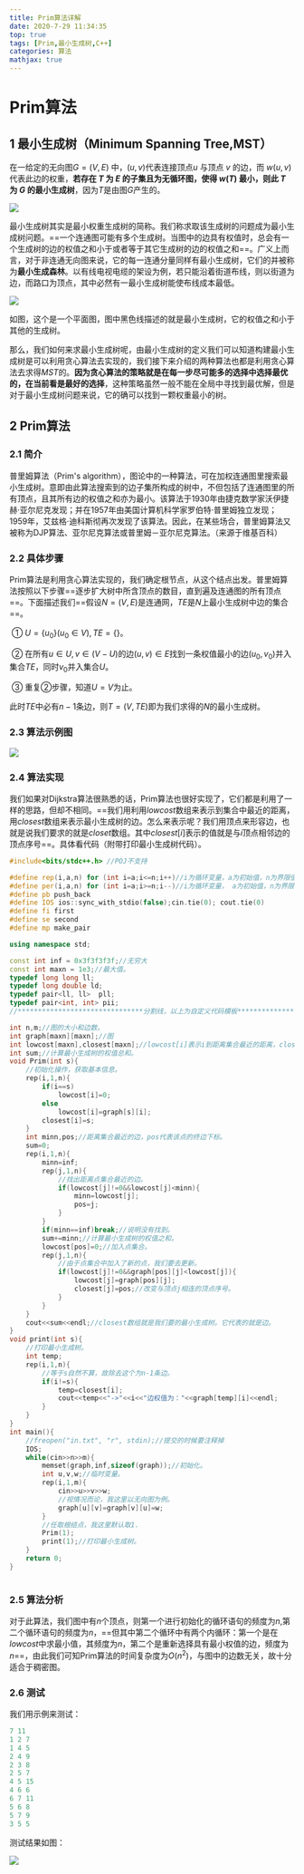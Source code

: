 ```yaml
---
title: Prim算法详解
date: 2020-7-29 11:34:35
top: true
tags: [Prim,最小生成树,C++]
categories: 算法
mathjax: true
---
```

# Prim算法

## 1 最小生成树（Minimum Spanning Tree,MST）

在一给定的无向图$G = (V, E)$ 中，$(u, v)$代表连接顶点$u$ 与顶点 $v$ 的边，而 $w(u, v)$ 代表此边的权重，**若存在 $T$ 为 $E$ 的子集且为无循环图，使得 $w(T)$ 最小，则此 $T$ 为 $G$ 的最小生成树**，因为$T$是由图$G$产生的。

![](https://img-blog.csdnimg.cn/2020081109252713.png)


最小生成树其实是最小权重生成树的简称。我们称求取该生成树的问题成为最小生成树问题。==一个连通图可能有多个生成树。当图中的边具有权值时，总会有一个生成树的边的权值之和小于或者等于其它生成树的边的权值之和==。广义上而言，对于非连通无向图来说，它的每一连通分量同样有最小生成树，它们的并被称为**最小生成森林**。以有线电视电缆的架设为例，若只能沿着街道布线，则以街道为边，而路口为顶点，其中必然有一最小生成树能使布线成本最低。

![](https://imgconvert.csdnimg.cn/aHR0cHM6Ly91cGxvYWQud2lraW1lZGlhLm9yZy93aWtpcGVkaWEvY29tbW9ucy90aHVtYi9kL2QyL01pbmltdW1fc3Bhbm5pbmdfdHJlZS5zdmcvMzAwcHgtTWluaW11bV9zcGFubmluZ190cmVlLnN2Zy5wbmc?x-oss-process=image/format,png)

如图，这个是一个平面图，图中黑色线描述的就是最小生成树，它的权值之和小于其他的生成树。

那么，我们如何来求最小生成树呢，由最小生成树的定义我们可以知道构建最小生成树是可以利用贪心算法去实现的，我们接下来介绍的两种算法也都是利用贪心算法去求得$MST$的。**因为贪心算法的策略就是在每一步尽可能多的选择中选择最优的，在当前看是最好的选择**，这种策略虽然一般不能在全局中寻找到最优解，但是对于最小生成树问题来说，它的确可以找到一颗权重最小的树。

## 2 Prim算法

### 2.1 简介

普里姆算法（Prim's algorithm），图论中的一种算法，可在加权连通图里搜索最小生成树。意即由此算法搜索到的边子集所构成的树中，不但包括了连通图里的所有顶点，且其所有边的权值之和亦为最小。该算法于1930年由捷克数学家沃伊捷赫·亚尔尼克发现；并在1957年由美国计算机科学家罗伯特·普里姆独立发现；1959年，艾兹格·迪科斯彻再次发现了该算法。因此，在某些场合，普里姆算法又被称为DJP算法、亚尔尼克算法或普里姆－亚尔尼克算法。（来源于维基百科）

### 2.2 具体步骤

Prim算法是利用贪心算法实现的，我们确定根节点，从这个结点出发。普里姆算法按照以下步骤==逐步扩大树中所含顶点的数目，直到遍及连通图的所有顶点==。下面描述我们==假设$N=(V,E)$是连通网，$TE$是$N$上最小生成树中边的集合==。

​	①  $U=\{u_0\}(u_0∈V) ,TE= \{\}$。

​    ②  在所有$u∈U,v∈(V-U)$的边$(u,v)∈E$找到一条权值最小的边$(u_0,v_0)$并入集合$TE$，同时$v_0$并入集合$U$。

​	③  重复②步骤，知道$U=V$为止。

此时$TE$中必有$n-1$条边，则$T=(V,TE)$即为我们求得的$N$的最小生成树。

### 2.3 算法示例图
![](https://img-blog.csdnimg.cn/20210322125136390.png?x-oss-process=image/watermark,type_ZmFuZ3poZW5naGVpdGk,shadow_10,text_aHR0cHM6Ly9ibG9nLmNzZG4ubmV0L2h6ZjA3MDE=,size_16,color_FFFFFF,t_70#pic_center)


### 2.4 算法实现

我们如果对Dijkstra算法很熟悉的话，Prim算法也很好实现了，它们都是利用了一样的思路，但却不相同。==我们用利用$lowcost$数组来表示到集合中最近的距离，用$closest$数组来表示最小生成树的边。怎么来表示呢？我们用顶点来形容边，也就是说我们要求的就是$closet$数组。其中$closest[i]$表示的值就是与$i$顶点相邻边的顶点序号==。具体看代码（附带打印最小生成树代码）。

```cpp
#include<bits/stdc++.h>	//POJ不支持

#define rep(i,a,n) for (int i=a;i<=n;i++)//i为循环变量，a为初始值，n为界限值，递增
#define per(i,a,n) for (int i=a;i>=n;i--)//i为循环变量， a为初始值，n为界限值，递减。
#define pb push_back
#define IOS ios::sync_with_stdio(false);cin.tie(0); cout.tie(0)
#define fi first
#define se second
#define mp make_pair

using namespace std;

const int inf = 0x3f3f3f3f;//无穷大
const int maxn = 1e3;//最大值。
typedef long long ll;
typedef long double ld;
typedef pair<ll, ll>  pll;
typedef pair<int, int> pii;
//*******************************分割线，以上为自定义代码模板***************************************//

int n,m;//图的大小和边数。
int graph[maxn][maxn];//图
int lowcost[maxn],closest[maxn];//lowcost[i]表示i到距离集合最近的距离，closest[i]表示i与之相连边的顶点序号。
int sum;//计算最小生成树的权值总和。
void Prim(int s){
	//初始化操作，获取基本信息。
	rep(i,1,n){
		if(i==s)
			lowcost[i]=0;
		else
			lowcost[i]=graph[s][i];
		closest[i]=s;
	}
	int minn,pos;//距离集合最近的边，pos代表该点的终边下标。
	sum=0;
	rep(i,1,n){
		minn=inf;
		rep(j,1,n){
			//找出距离点集合最近的边。
			if(lowcost[j]!=0&&lowcost[j]<minn){
				minn=lowcost[j];
				pos=j;
			}
		}
		if(minn==inf)break;//说明没有找到。
		sum+=minn;//计算最小生成树的权值之和。
		lowcost[pos]=0;//加入点集合。
		rep(j,1,n){
			//由于点集合中加入了新的点，我们要去更新。
			if(lowcost[j]!=0&&graph[pos][j]<lowcost[j]){
				lowcost[j]=graph[pos][j];
				closest[j]=pos;//改变与顶点j相连的顶点序号。
			}
		}
	}
	cout<<sum<<endl;//closest数组就是我们要的最小生成树。它代表的就是边。
}
void print(int s){
	//打印最小生成树。
	int temp;
	rep(i,1,n){
		//等于s自然不算，故除去这个为n-1条边。
		if(i!=s){
			temp=closest[i];
			cout<<temp<<"->"<<i<<"边权值为："<<graph[temp][i]<<endl;
		}
	}
}
int main(){
	//freopen("in.txt", "r", stdin);//提交的时候要注释掉
	IOS;
	while(cin>>n>>m){
		memset(graph,inf,sizeof(graph));//初始化。
		int u,v,w;//临时变量。
		rep(i,1,m){
			cin>>u>>v>>w;
			//视情况而论，我这里以无向图为例。
			graph[u][v]=graph[v][u]=w;
		}
		//任取根结点，我这里默认取1.
		Prim(1);
		print(1);//打印最小生成树。
	}
	return 0;
}



```
### 2.5 算法分析
对于此算法，我们图中有$n$个顶点，则第一个进行初始化的循环语句的频度为$n$,第二个循环语句的频度为$n$，==但其中第二个循环中有两个内循环：第一个是在$lowcost$中求最小值，其频度为$n$，第二个是重新选择具有最小权值的边，频度为$n$==，由此我们可知Prim算法的时间复杂度为$O(n^2)$，与图中的边数无关，故十分适合于稠密图。
### 2.6 测试
我们用示例来测试：

```cpp
7 11
1 2 7
1 4 5
2 4 9
2 3 8
2 5 7
4 5 15
4 6 6
6 7 11
5 6 8
5 7 9
3 5 5
```
测试结果如图：

![](https://img-blog.csdnimg.cn/20200811095845614.png?x-oss-process=image/watermark,type_ZmFuZ3poZW5naGVpdGk,shadow_10,text_aHR0cHM6Ly9ibG9nLmNzZG4ubmV0L2h6ZjA3MDE=,size_16,color_FFFFFF,t_70)
